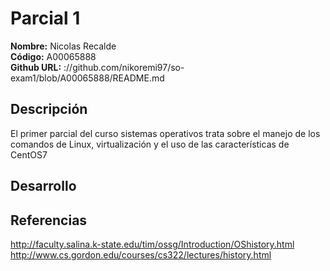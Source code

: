 # Parcial 1

**Nombre:** Nicolas Recalde   
**Código:** A00065888  
**Github URL:** ://github.com/nikoremi97/so-exam1/blob/A00065888/README.md

## Descripción

El primer parcial del curso sistemas operativos trata sobre el manejo de los comandos de Linux, virtualización y el uso de las características de CentOS7

## Desarrollo



## Referencias

http://faculty.salina.k-state.edu/tim/ossg/Introduction/OShistory.html  
http://www.cs.gordon.edu/courses/cs322/lectures/history.html
